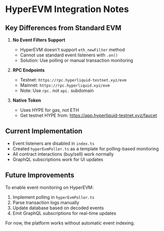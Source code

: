 # HyperEVM Integration Notes

## Key Differences from Standard EVM

1. **No Event Filters Support**
   - HyperEVM doesn't support `eth_newFilter` method
   - Cannot use standard event listeners with `.on()` 
   - Solution: Use polling or manual transaction monitoring

2. **RPC Endpoints**
   - Testnet: `https://rpc.hyperliquid-testnet.xyz/evm`
   - Mainnet: `https://rpc.hyperliquid.xyz/evm`
   - Note: Use `rpc.` not `api.` subdomain

3. **Native Token**
   - Uses HYPE for gas, not ETH
   - Get testnet HYPE from: https://app.hyperliquid-testnet.xyz/faucet

## Current Implementation

- Event listeners are disabled in `index.ts`
- Created `hyperEvmPoller.ts` as a template for polling-based monitoring
- All contract interactions (buy/sell) work normally
- GraphQL subscriptions work for UI updates

## Future Improvements

To enable event monitoring on HyperEVM:
1. Implement polling in `hyperEvmPoller.ts`
2. Parse transaction logs manually
3. Update database based on decoded events
4. Emit GraphQL subscriptions for real-time updates

For now, the platform works without automatic event indexing.